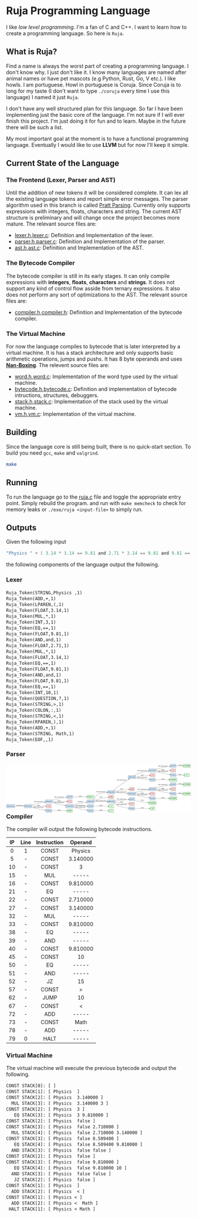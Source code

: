 # **Ruja Programming Language**

I like *low level programming*. I'm a fan of C and C++. I want to learn how to create a programming language. So here is ```Ruja```.

## **What is Ruja?**

Find a name is always the worst part of creating a programming language. I don't know why. I just don't like it. I know many languages are named after animal names or have pet mascots (e.g Python, Rust, Go, V etc.). I like howls. I am portuguese. Howl in portuguese is Coruja. Since Coruja is to long for my taste (I don't want to type ```./coruja``` every time I use this language) I named it just ```Ruja```.

I don't have any well structured plan for this language. So far I have been implementing just the basic core of the language. I'm not sure if I will ever finish this project. I'm just doing it for fun and to learn. Maybe in the future there will be such a list.

My most important goal at the moment is to have a functional programming language. Eventually I would like to use **LLVM** but for now I'll keep it simple.

## **Current State of the Language**

### **The Frontend** (**Lexer**, **Parser** and **AST**)

Until the addition of new tokens it will be considered complete. It can lex all the existing language tokens and report simple error messages. The parser algorithm used in this branch is called [Pratt Parsing](https://en.wikipedia.org/wiki/Operator-precedence_parser). Currently only supports expressions with integers, floats, characters and string. The current AST structure is preliminary and will change once the project becomes more mature. The relevant source files are:

- [lexer.h](includes/lexer.h),[lexer.c](src/lexer.c): Definition and Implementation of the lexer.
- [parser.h](includes/parser.h),[parser.c](src/parser.c): Definition and Implementation of the parser.
- [ast.h](includes/ast.h),[ast.c](src/ast.c): Definition and Implementation of the AST.

### **The Bytecode Compiler**

The bytecode compiler is still in its early stages. It can only compile expressions with **integers**, **floats**, **characters** and **strings**. It does not support any kind of control flow asside from ternary expressions. It also does not perform any sort of optimizations to the AST. The relevant source files are:

- [compiler.h](includes/compiler.h),[compiler.h](src/compiler.c): Definition and Implementation of the bytecode compiler.

### **The Virtual Machine**

For now the language compiles to bytecode that is later interpreted by a virtual machine. It is has a stack architecture and only supports basic arithmetic operations, jumps and pushs. It has 8 byte operands and uses [**Nan-Boxing**](https://leonardschuetz.ch/blog/nan-boxing/). The relevent source files are:

- [word.h](includes/word.h),[word.c](src/word.c): Implementation of the word type used by the virtual machine.
- [bytecode.h](includes/bytecode.h),[bytecode.c](src/bytecode.c): Definition and implementation of bytecode intructions, structures, debuggers. 
- [stack.h](includes/stack.h),[stack.c](src/stack.c): Implementation of the stack used by the virtual machine.
- [vm.h](includes/vm.h),[vm.c](src/vm.c): Implementation of the virtual machine.

## **Building**

Since the language core is still being built, there is no quick-start section. To build you need ```gcc```, ```make``` and ```valgrind```.

```bash
make 
```

## **Running**

To run the language go to the [ruja.c](ruja.c) file and toggle the appropriate entry point. Simply rebuild the program. and run with ```make memcheck``` to check for memory leaks or ```./exe/ruja <input-file>``` to simply run.

## **Outputs**

Given the following input

```c
"Physics " + ( 3.14 * 3.14 == 9.81 and 2.71 * 3.14 == 9.81 and 9.81 == 10.0  ? ">" : "<" ) + " Math"
```

the following components of the language output the following.

### **Lexer**

```console
Ruja_Token(STRING,Physics ,1)
Ruja_Token(ADD,+,1)
Ruja_Token(LPAREN,(,1)
Ruja_Token(FLOAT,3.14,1)
Ruja_Token(MUL,*,1)
Ruja_Token(INT,3,1)
Ruja_Token(EQ,==,1)
Ruja_Token(FLOAT,9.81,1)
Ruja_Token(AND,and,1)
Ruja_Token(FLOAT,2.71,1)
Ruja_Token(MUL,*,1)
Ruja_Token(FLOAT,3.14,1)
Ruja_Token(EQ,==,1)
Ruja_Token(FLOAT,9.81,1)
Ruja_Token(AND,and,1)
Ruja_Token(FLOAT,9.81,1)
Ruja_Token(EQ,==,1)
Ruja_Token(INT,10,1)
Ruja_Token(QUESTION,?,1)
Ruja_Token(STRING,>,1)
Ruja_Token(COLON,:,1)
Ruja_Token(STRING,<,1)
Ruja_Token(RPAREN,),1)
Ruja_Token(ADD,+,1)
Ruja_Token(STRING, Math,1)
Ruja_Token(EOF,,1)
```

### **Parser**

<img src="examples/asts/expression.png" alt="Markdown Monster icon" style="float: left; margin-right: 10px;" />

### **Compiler**

The compiler will output the following bytecode instructions.

| **IP**    | **Line** | **Instruction**   | **Operand**             |
| :---: | :--: |  :---------:  | :-----:             |
|   0   |    1 |         CONST |            Physics  |
|   5   |    - |         CONST |            3.140000 |
|  10   |    - |         CONST |                   3 |
|  15   |    - |           MUL |               ----- |
|  16   |    - |         CONST |            9.810000 |
|  21   |    - |            EQ |               ----- |
|  22   |    - |         CONST |            2.710000 |
|  27   |    - |         CONST |            3.140000 |
|  32   |    - |           MUL |               ----- |
|  33   |    - |         CONST |            9.810000 |
|  38   |    - |            EQ |               ----- |
|  39   |    - |           AND |               ----- |
|  40   |    - |         CONST |            9.810000 |
|  45   |    - |         CONST |                  10 |
|  50   |    - |            EQ |               ----- |
|  51   |    - |           AND |               ----- |
|  52   |    - |            JZ |                  15 |
|  57   |    - |         CONST |                   > |
|  62   |    - |          JUMP |                  10 |
|  67   |    - |         CONST |                   < |
|  72   |    - |           ADD |               ----- |
|  73   |    - |         CONST |                Math |
|  78   |    - |           ADD |               ----- |
|  79   |    0 |          HALT |               ----- |

### **Virtual Machine**

The virtual machine will execute the previous bytecode and output the following.

```console
CONST STACK[0]: [ ]
CONST STACK[1]: [ Physics  ]
CONST STACK[2]: [ Physics  3.140000 ]
  MUL STACK[3]: [ Physics  3.140000 3 ]
CONST STACK[2]: [ Physics  3 ]
   EQ STACK[3]: [ Physics  3 9.810000 ]
CONST STACK[2]: [ Physics  false ]
CONST STACK[3]: [ Physics  false 2.710000 ]
  MUL STACK[4]: [ Physics  false 2.710000 3.140000 ]
CONST STACK[3]: [ Physics  false 8.509400 ]
   EQ STACK[4]: [ Physics  false 8.509400 9.810000 ]
  AND STACK[3]: [ Physics  false false ]
CONST STACK[2]: [ Physics  false ]
CONST STACK[3]: [ Physics  false 9.810000 ]
   EQ STACK[4]: [ Physics  false 9.810000 10 ]
  AND STACK[3]: [ Physics  false false ]
   JZ STACK[2]: [ Physics  false ]
CONST STACK[1]: [ Physics  ]
  ADD STACK[2]: [ Physics  < ]
CONST STACK[1]: [ Physics < ]
  ADD STACK[2]: [ Physics <  Math ]
 HALT STACK[1]: [ Physics < Math ]
```